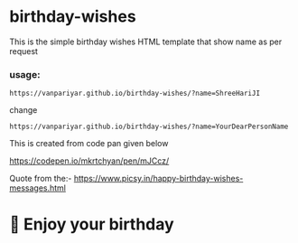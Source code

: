 # birthday-wishes
This is the simple birthday wishes HTML template that show name as per request

### usage:
` https://vanpariyar.github.io/birthday-wishes/?name=ShreeHariJI `

change 

` https://vanpariyar.github.io/birthday-wishes/?name=YourDearPersonName `


This is created from code pan given below

https://codepen.io/mkrtchyan/pen/mJCcz/


Quote from the:-
https://www.picsy.in/happy-birthday-wishes-messages.html



# :slightly_smiling_face: Enjoy your birthday
